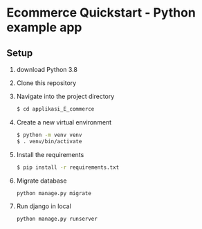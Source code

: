 # Ecommerce Quickstart - Python example app

## Setup

1. download Python 3.8

2. Clone this repository

3. Navigate into the project directory

   ```bash
   $ cd applikasi_E_commerce
   ```

4. Create a new virtual environment

   ```bash
   $ python -m venv venv
   $ . venv/bin/activate
   ```

5. Install the requirements

   ```bash
   $ pip install -r requirements.txt
   ```


6. Migrate database

   ```python
   python manage.py migrate
   ```

7. Run django in local

   ```python
   python manage.py runserver
   ```


